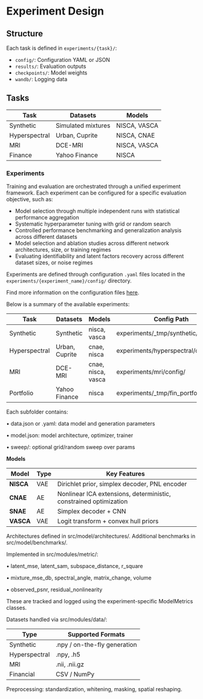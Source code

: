 # Experiment Design

## Structure

Each task is defined in `experiments/{task}/`:

- `config/`: Configuration YAML or JSON
- `results/`: Evaluation outputs
- `checkpoints/`: Model weights
- `wandb/`: Logging data

## Tasks

| Task          | Datasets           | Models           |
|---------------|--------------------|------------------|
| Synthetic     | Simulated mixtures | NISCA, VASCA     |
| Hyperspectral | Urban, Cuprite     | NISCA, CNAE      |
| MRI           | DCE-MRI            | NISCA, VASCA     |
| Finance       | Yahoo Finance      | NISCA            |


### Experiments

Training and evaluation are orchestrated through a unified experiment framework.
Each experiment can be configured for a specific evaluation objective, such as:

[//]: # (Each experiment encodes a specific computational task, typically including:)

- Model selection through multiple independent runs with statistical performance aggregation
- Systematic hyperparameter tuning with grid or random search
- Controlled performance benchmarking and generalization analysis across different datasets
- Model selection and ablation studies across different network architectures, size, or training regimes
- Evaluating identifiability and latent factors recovery across different dataset sizes, or noise regimes

[//]: # (- Model training and validation )
[//]: # (- Hyperparameter sweep for model selection  )
[//]: # (- Comparative analysis of architecture or training regimes  )
[//]: # (- Ablation studies under controlled conditions)

[//]: # (This modular and configuration-driven design ensures reproducibility, scalability, and ease of integration into automated pipelines.)

[//]: # (Each experiment is configured via `yaml` located in `experiments/{experiment_name}/config/` directory.)

Experiments are defined through configuration `.yaml` files located in the `experiments/{experiment_name}/config/` directory.

Find more information on the configuration files [here](doc/configuration.md).

[//]: # (Each configuration specifies model architecture, optimizer settings, and dataset parameters, enabling reproducible and scalable benchmarking.)

[//]: # (paralelize)
[//]: # ( The main entry point is `src/scripts/run_sweep.py`, which orchestrates the training and evaluation of models based on the provided configurations.)
[//]: # (The framework supports multiple experiments, each with its own configuration.)
[//]: # (- model_config.json — specifies encoder/decoder architecture, latent space priors, optimization parameters)
[//]: # (- data_config.json — defines the dataset source &#40;synthetic, medical, satellite&#41;, preprocessing, batch size, etc.)
[//]: # (Example fields in model_config.json:)
[//]: # (The `experiments/` directory contains JSON configuration files for models and datasets:)
[//]: # (- `model.json`: model architecture, prior type, latent dimension, etc.)
[//]: # (- `data.json`: dataset path, loader parameters)
[//]: # (- `sweep.json`: hyperparameter search grid)
[//]: # (```json)
[//]: # ({)
[//]: # (  "project": "isnmm",)
[//]: # (  "experiment": "lmm",)
[//]: # (  "model": "vasca",)
[//]: # (  "run_id": "run_name")
[//]: # (})
[//]: # (```)

Below is a summary of the available experiments:

| **Task**      | **Datasets** | **Models** | **Config Path**                        |
|---------------| --- | --- |----------------------------------------|
| Synthetic     | Synthetic | nisca, vasca | experiments/_tmp/synthetic/config/     |
| Hyperspectral | Urban, Cuprite | cnae, nisca | experiments/hyperspectral/config/      |
| MRI           | DCE-MRI | cnae, nisca, vasca | experiments/mri/config/                |
| Portfolio     | Yahoo Finance | nisca | experiments/_tmp/fin_portfolio_return/ |

Each subfolder contains:

•	data.json or .yaml: data model and generation parameters

•	model.json: model architecture, optimizer, trainer

•	sweep/: optional grid/random sweep over params

**Models**

| **Model** | **Type** | **Key Features**                                                        |
| --- | --- |-------------------------------------------------------------------------|
| **NISCA** | VAE | Dirichlet prior, simplex decoder, PNL encoder                           |
| **CNAE** | AE | Nonlinear ICA extensions, deterministic, constrained optimization |
| **SNAE** | AE | Simplex decoder + CNN                                                   |
| **VASCA** | VAE | Logit transform + convex hull priors                                    |

Architectures defined in src/model/architectures/. Additional benchmarks in src/model/benchmarks/.


Implemented in src/modules/metric/:

•	latent_mse, latent_sam, subspace_distance, r_square

•	mixture_mse_db, spectral_angle, matrix_change, volume

•	observed_psnr, residual_nonlinearity

These are tracked and logged using the experiment-specific ModelMetrics classes.

Datasets handled via src/modules/data/:

| **Type** | **Supported Formats** |
| --- | --- |
| Synthetic | .npy / on-the-fly generation |
| Hyperspectral | .npy, .h5 |
| MRI | .nii, .nii.gz |
| Financial | CSV / NumPy |

Preprocessing: standardization, whitening, masking, spatial reshaping.
